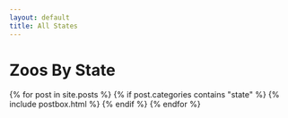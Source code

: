 ```yaml
---
layout: default
title: All States
---
```


# Zoos By State

<div class="masonrygrid row all listrecent">
    {% for post in site.posts %}
      {% if post.categories contains "state" %}
        {% include postbox.html %}
      {% endif %}
    {% endfor %}
</div>
